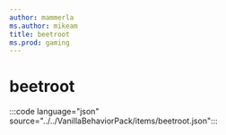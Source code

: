 ```yaml
---
author: mammerla
ms.author: mikeam
title: beetroot
ms.prod: gaming
---
```


# beetroot

:::code language="json" source="../../VanillaBehaviorPack/items/beetroot.json":::